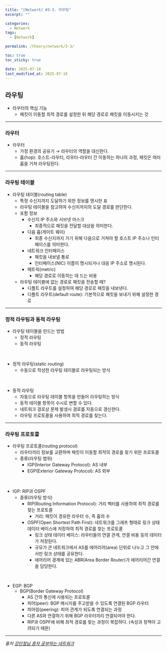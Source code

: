 ```yaml
---
title: "[Network] #3-3. 라우팅"
excerpt: ""

categories:
  - Network
tags:
  - [Network]

permalink: /theory/network/3-3/

toc: true
toc_sticky: true

date: 2025-07-18
last_modified_at: 2025-07-18
---
```


## 라우팅

- 라우터의 핵심 기능
    - 패킷이 이동할 최적 경로를 설정한 뒤 해당 경로로 패킷을 이동시키는 것

---

### 라우터

- 라우터
    - 가정 환경의 공유기 → 라우터의 역할을 대신한다.
    - 홉(hop): 호스트-라우터, 라우터-라우터 간 이동하는 하나의 과정, 패킷은 여러 홉을 거쳐 라우팅된다.

---

### 라우팅 테이블

- 라우팅 테이블(routing table)
    - 특정 수신지까지 도달하기 위한 정보를 명시한 표
    - 라우팅 테이블을 참고하여 수신지까지의 도달 경로를 판단한다.
    - 포함 정보
        - 수신지 IP 주소와 서브넷 마스크
            - 최종적으로 패킷을 전달할 대상을 의미한다.
        - 다음 홉(게이트 웨이)
            - 최종 수신지까지 가기 위해 다음으로 거쳐야 할 호스트 IP 주소나 인터페이스를 의미한다.
        - 네트워크 인터페이스
            - 패킷을 내보낼 통로
            - 인터페이스(NIC) 이름이 명시되거나 대응 IP 주소로 명시된다.
        - 메트릭(metric)
            - 해당 경로로 이동하는 데 드는 비용
    - 라우팅 테이블에 없는 경로로 패킷을 전송할 때?
        - 디폴트 라우트를 설정하여 해당 경로로 패킷을 내보낸다.
        - 디폴트 라우트(default route): 기본적으로 패킷을 보내기 위해 설정한 경로

---

### 정적 라우팅과 동적 라우팅

- 라우팅 테이블을 만드는 방법
    - 정적 라우팅
    - 동적 라우팅 

&nbsp;

- 정적 라우팅(static routing)
    - 수동으로 작성한 라우팅 테이블로 라우팅되는 방식

&nbsp;

- 동적 라우팅
    - 자동으로 라우팅 테이블 항목을 만들어 라우팅하는 방식
    - 동적 테이블 항목이 수시로 변할 수 있다. 
    - 네트워크 경로상 문제 발생시 경로를 자동으로 갱신한다.
    - 라우팅 프로토콜을 사용하여 최적 경로를 찾는다.

---

### 라우팅 프로토콜

- 라우팅 프로토콜(routing protocol)
    - 라우터끼리 정보를 교환하며 패킷이 이동할 최적의 경로를 찾기 위한 프로토콜
    - 종류(라우팅 범위)
        - IGP(Interior Gateway Protocol): AS 내부
        - EGP(Exterior Gateway Protocol): AS 외부

&nbsp;

- IGP: RIP과 OSPF
    - 종류(라우팅 방식)
        - RIP(Routing Information Protocol): 거리 벡터를 사용하여 최적 경로를 찾는 프로토콜
            - 거리: 패킷이 경유한 라우터 수, 즉 홉의 수
        - OSPF(Open Shortest Path First): 네트워크를 그래프 형태로 링크 상태 데이터 베이스에 저장하여 최적 경로를 찾는 프로토콜
            - 링크 상태 데이터 베이스: 라우터들의 연결 관계, 연결 비용 등의 데이터가 저장된다.
            - 규모가 큰 네트워크에서 AS를 에어리어(area) 단위로 나누고 그 안에서만 링크 상태를 공유한다.
            - 에어리어 경계에 있는 ABR(Area Border Router)가 에어리어간 연결을 담당한다. 

&nbsp;

- EGP: BGP
    - BGP(Border Gateway Protocol)
        - AS 간의 통신에 사용되는 프로토콜
        - 피어(peer): BGP 메시지를 주고받을 수 있도록 연결된 BGP 라우터
        - 피어링(peering): 피어 관계가 되도록 연결되는 과정
        - 다른 AS와 연결하기 위해 BGP 라우터끼리 연결되어야 한다.
        - RIP과 OSPF에 비해 최적 경로를 찾는 과정이 복잡하다. (속성과 정책이 고려되기 때문)

--- 

*출처*
*[강민철님 혼자 공부하는 네트워크](https://www.inflearn.com/course/%EA%B0%9C%EB%B0%9C%EC%9E%90-%EC%BB%B4%ED%93%A8%ED%84%B0%EA%B3%B5%ED%95%99-%ED%98%BC%EC%9E%90%EA%B3%B5%EB%B6%80%ED%95%98%EB%8A%94-%EB%84%A4%ED%8A%B8%EC%9B%8C%ED%81%AC/dashboard)*